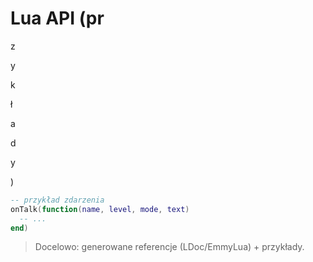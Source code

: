 # Lua API (pr

z

y

k

ł

a

d

y

)

```lua
-- przykład zdarzenia
onTalk(function(name, level, mode, text)
  -- ...
end)

```

> Docelowo: generowane referencje (LDoc/EmmyLua) + przykłady.
